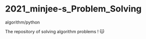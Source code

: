 # 2021_minjee-s_Problem_Solving
algorithm/python

The repository of solving algorithm problems ! :cat:
